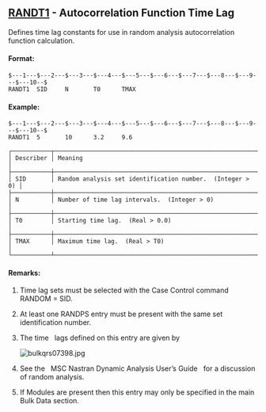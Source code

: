 ## [RANDT1](https://help.hexagonmi.com/bundle/MSC_Nastran_2022.4/page/Nastran_Combined_Book/qrg/bulkqrs/TOC.RANDT1.xhtml) - Autocorrelation Function Time Lag

Defines time lag constants for use in random analysis autocorrelation function calculation.

#### Format:

```nastran
$---1---$---2---$---3---$---4---$---5---$---6---$---7---$---8---$---9---$---10--$
RANDT1  SID     N       T0      TMAX                                            
```

#### Example:

```nastran
$---1---$---2---$---3---$---4---$---5---$---6---$---7---$---8---$---9---$---10--$
RANDT1  5       10      3.2     9.6                                             
```

```text
┌───────────┬───────────────────────────────────────────────────────────┐
│ Describer │ Meaning                                                   │
├───────────┼───────────────────────────────────────────────────────────┤
│ SID       │ Random analysis set identification number.  (Integer > 0) │
├───────────┼───────────────────────────────────────────────────────────┤
│ N         │ Number of time lag intervals.  (Integer > 0)              │
├───────────┼───────────────────────────────────────────────────────────┤
│ T0        │ Starting time lag.  (Real > 0.0)                          │
├───────────┼───────────────────────────────────────────────────────────┤
│ TMAX      │ Maximum time lag.  (Real > T0)                            │
└───────────┴───────────────────────────────────────────────────────────┘
```

#### Remarks:

1. Time lag sets must be selected with the Case Control command RANDOM = SID.
2. At least one RANDPS entry must be present with the same set identification number.
3. The time   lags defined on this entry are given by

     ![bulkqrs07398.jpg](https://help-be.hexagonmi.com/bundle/MSC_Nastran_2022.4/page/Nastran_Combined_Book/qrg/bulkqrs/../../../assets/bulkqrs07398.jpg?_LANG=enus)  

4. See the   MSC Nastran Dynamic Analysis User’s Guide   for a discussion of random analysis.
5. If Modules are present then this entry may only be specified in the main Bulk Data section.
